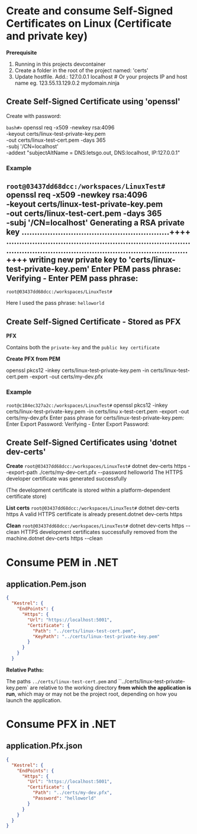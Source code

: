 
# Create and consume Self-Signed Certificates on Linux (Certificate and private key)

__Prerequisite__

1. Running in this projects devcontainer
2. Create a folder in the root of the project named: 'certs'
3. Update hostfile. Add.:
          127.0.0.1       localhost # Or your projects IP and host name eg. 123.55.13.129.0.2      mydomain.ninja

## Create Self-Signed Certificate using 'openssl'

Create with password:

`bash#>` openssl req -x509 -newkey rsa:4096 \
          -keyout certs/linux-test-private-key.pem \
          -out certs/linux-test-cert.pem -days 365 \
          -subj '/CN=localhost' \
          -addext "subjectAltName = DNS:letsgo.out, DNS:localhost, IP:127.0.0.1"

### Example
`root@03437dd68dcc:/workspaces/LinuxTest#` openssl req -x509 -newkey rsa:4096 \
          -keyout certs/linux-test-private-key.pem \
          -out certs/linux-test-cert.pem -days 365 \
          -subj '/CN=localhost'
Generating a RSA private key
.........................................................++++
.............................................................................................................................................++++
writing new private key to 'certs/linux-test-private-key.pem'
Enter PEM pass phrase:
Verifying - Enter PEM pass phrase:
-----
`root@03437dd68dcc:/workspaces/LinuxTest#`

Here I used the pass phrase: `helloworld`

## Create Self-Signed Certificate - Stored as PFX

__PFX__

Contains both the `private-key` and the `public key certificate`

__Create PFX from PEM__

openssl pkcs12 -inkey certs/linux-test-private-key.pem -in certs/linux-test-cert.pem -export -out certs/my-dev.pfx

### Example

`root@c184ec327a2c:/workspaces/LinuxTest#` openssl pkcs12 -inkey certs/linux-test-private-key.pem -in certs/linu
x-test-cert.pem -export -out certs/my-dev.pfx
Enter pass phrase for certs/linux-test-private-key.pem:
Enter Export Password:
Verifying - Enter Export Password:

## Create Self-Signed Certificates using 'dotnet dev-certs'

__Create__
`root@03437dd68dcc:/workspaces/LinuxTest#` dotnet dev-certs https --export-path ./certs/my-dev-cert.pfx --password helloworld
The HTTPS developer certificate was generated successfully

(The development certificate is stored within a platform-dependent certificate store)

__List certs__
`root@03437dd68dcc:/workspaces/LinuxTest#` dotnet dev-certs https
A valid HTTPS certificate is already present.dotnet dev-certs https

__Clean__
`root@03437dd68dcc:/workspaces/LinuxTest#` dotnet dev-certs https --clean
HTTPS development certificates successfully removed from the machine.dotnet dev-certs https --clean

# Consume PEM in .NET
## application.Pem.json
```json
{
  "Kestrel": {
    "EndPoints": {
      "Https": {
        "Url": "https://localhost:5001",
        "Certificate": {
          "Path": "../certs/linux-test-cert.pem",
          "KeyPath": "../certs/linux-test-private-key.pem"
        }
      }
    }
  }
```
__Relative Paths:__

The paths `../certs/linux-test-cert.pem` and ``../certs/linux-test-private-key.pem` are relative to the working directory **from which the application is run**, which may or may not be the project root, depending on how you launch the application.

# Consume PFX in .NET
## application.Pfx.json
``` json
{
  "Kestrel": {
    "EndPoints": {
      "Https": {
        "Url": "https://localhost:5001",
        "Certificate": {
          "Path": "../certs/my-dev.pfx",
          "Password": "helloworld"
        }
      }
    }
  }
}
```